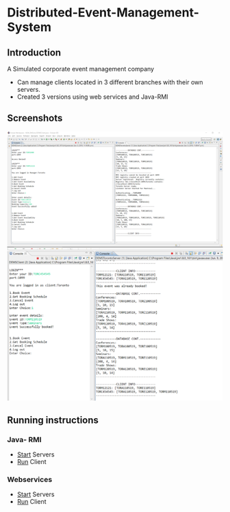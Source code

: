 # Distributed-Event-Management-System
## Introduction
A Simulated corporate event management company
* Can manage clients located in 3 different branches with their own servers.
* Created 3 versions using web services and Java-RMI

## Screenshots
![](Screenshots/add.PNG)
![](Screenshots/customerbooks.PNG)

## Running instructions

### Java- RMI
* [Start](/RMI/src/src/Shared/DEMSStartServers.java) Servers
* [Run](/RMI/src/src/Shared/DEMSClient.java) Client
### Webservices
* [Start](/Web-Service/src/src/com/web/service/WDEMSStartServers.java) Servers
* [Run](/Web-Service/src/src/com/web/service/WDEMSClient.java) Client



